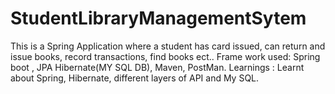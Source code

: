 # StudentLibraryManagementSytem
This is a Spring Application where a student has card issued, can return and issue books, record transactions, find books ect..
Frame work used: Spring boot , JPA Hibernate(MY SQL DB), Maven, PostMan.
Learnings : Learnt about Spring, Hibernate, different layers of API and My SQL.
